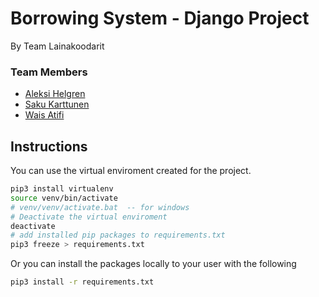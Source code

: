 # Borrowing System - Django Project

By Team Lainakoodarit

### Team Members

- [Aleksi Helgren](https://github.com/AleksiHel)
- [Saku Karttunen](https://github.com/sakuexe)
- [Wais Atifi](https://github.com/Waisatifi)

## Instructions

You can use the virtual enviroment created for the project.

```bash
pip3 install virtualenv
source venv/bin/activate
# venv/venv/activate.bat  -- for windows
# Deactivate the virtual enviroment
deactivate
# add installed pip packages to requirements.txt
pip3 freeze > requirements.txt
```

Or you can install the packages locally to your user with the following

```bash
pip3 install -r requirements.txt
```
